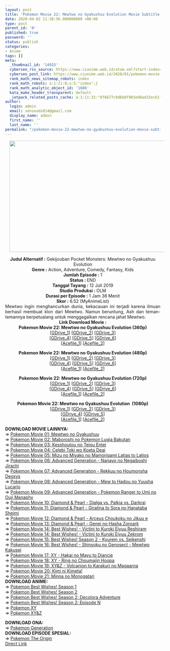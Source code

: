 ```yaml
---
layout: post
title: 'Pokemon Movie 22: Mewtwo no Gyakushuu Evolution Movie Subtitle Indonesia'
date: 2020-04-02 11:38:56.000000000 +00:00
type: post
parent_id: '0'
published: true
password: ''
status: publish
categories:
- Anime
tags: []
meta:
  _thumbnail_id: '14915'
  cyberseo_rss_source: https://www.ciunime.web.id/atom.xml?start-index=751&max-results=150
  cyberseo_post_link: https://www.ciunime.web.id/2020/01/pokemon-movie-22-mewtwo-no-gyakushuu.html
  rank_math_news_sitemap_robots: index
  rank_math_robots: a:1:{i:0;s:5:"index";}
  rank_math_analytic_object_id: '1686'
  kata_make_header_transparent: default
  _jetpack_related_posts_cache: a:1:{s:32:"8f6677c9d6b0f903e98ad32ec61f8deb";a:2:{s:7:"expires";i:1644759835;s:7:"payload";a:0:{}}}
author:
  login: admin
  email: senseads014@gmail.com
  display_name: admin
  first_name: ''
  last_name: ''
permalink: "/pokemon-movie-22-mewtwo-no-gyakushuu-evolution-movie-subtitle-indonesia/"
---
```

<div class="separator" style="clear: both; text-align: center;"><a href="https://1.bp.blogspot.com/-H1hD3wtI6ic/XhCiaZ_fi-I/AAAAAAAAdw4/JfdTyDlSmCg5mvuk2bv9s_f7SrU7Nfd2ACLcBGAsYHQ/s1600/Pokemon%2BMovie%2B22%2B-%2BMewtwo%2Bno%2BGyakushuu%2BEvolution.jpg" imageanchor="1" style="margin-left: 1em; margin-right: 1em;"><img border="0" data-original-height="720" data-original-width="1280" height="360" src="{{ site.baseurl }}/assets/2020/04/Pokemon%2BMovie%2B22%2B-%2BMewtwo%2Bno%2BGyakushuu%2BEvolution.jpg" width="640" /></a></div>
<p>
<div style="text-align: center;"><b>Judul Alternatif :</b>&nbsp;Gekijouban Pocket Monsters: Mewtwo no Gyakushuu Evolution</div>
<div style="text-align: center;"><b>Genre :</b>&nbsp;<b></b>Action, Adventure, Comedy, Fantasy, Kids</div>
<div style="text-align: center;"><b>Jumlah Episode :</b>&nbsp;1<br /><b>Status :&nbsp;</b>END<br /><b>Tanggal Tayang :</b>&nbsp;12 Juli 2019<br /><b>Studio Produksi :</b>&nbsp;<b></b>OLM<br /><b>Durasi per Episode :</b>&nbsp;1 Jam 36 Menit</div>
<div style="text-align: center;"><b>Skor :</b>&nbsp;6.52 (MyAnimeList)</div>
<div style="text-align: center;"></div>
<div style="text-align: justify;">Mewtwo ingin menghancurkan dunia, kekacauan ini terjadi karena ilmuan berhasil membuat klon dari Mewtwo. Namun beruntung, Ash dan teman-temannya berpetualang untuk menggagalkan rencana jahat Mewtwo.</div>
<div style="text-align: justify;"></div>
<div style="text-align: justify;"></div>
<div style="text-align: center;"><b>Link Download Movie :</b></div>
<div style="text-align: center;">
<div style="text-align: center;"><b>Pokemon Movie 22: Mewtwo no Gyakushuu Evolution&nbsp;(360p)</b></div>
</div>
<div style="text-align: center;">[<a href="https://drive.google.com/uc?id=1juSvLad9mYcsUjqR2Wej66C6jiRNf72I" target="_blank" rel="noopener">GDrive_1</a>] [<a href="https://drive.google.com/uc?id=1ZlF29ARWs6dqyspl53KU90glZr2kPt6M" target="_blank" rel="noopener">GDrive_2</a>] [<a href="https://drive.google.com/uc?id=1b0zkzPVeOirHVIcQF5oB4iu4Feeukvh3" target="_blank" rel="noopener">GDrive_3</a>]<br />[<a href="https://drive.google.com/uc?id=1JnaQeNtyOi8wYvPjYNEZv2rEFVENmpfP" target="_blank" rel="noopener">GDrive_4</a>] [<a href="https://drive.google.com/uc?id=1-4mYbAEJ8bJG0g77VS44A8EeTgA6BGv6" target="_blank" rel="noopener">GDrive_5</a>] [<a href="https://drive.google.com/uc?export=download&amp;id=1QS1HHf2CYZBFH9Sb_eMAsSMpQIpE4yYU" target="_blank" rel="noopener">GDrive_6</a>]</div>
<div style="text-align: center;">[<a href="https://acefile.co/f/16963274/wibudesu-com-pkm-mv-22-meto-n-gya-ev-bd-360p-zip" target="_blank" rel="noopener">Acefile_1</a>] [<a href="https://acefile.co/f/16865111/kusonime-pkm-22-bd-360p-rar" target="_blank" rel="noopener">Acefile_2</a>]</p>
</div>
<div style="text-align: center;"><b>Pokemon Movie 22: Mewtwo no Gyakushuu Evolution&nbsp;(480p)</b><br />[<a href="https://drive.google.com/uc?export=download&amp;id=1G0M_x7hnpfZxcnv0s0YjdRWcfoiH5cAj" target="_blank" rel="noopener">GDrive_1</a>] [<a href="https://drive.google.com/uc?id=1mY0o3ABJREmfGhU8gx_Blq54vcmTQhl4" target="_blank" rel="noopener">GDrive_2</a>] [<a href="https://drive.google.com/uc?id=1N3eC7p5d2Y6ft7qPESD1lJExV1fvVH6Y" target="_blank" rel="noopener">GDrive_3</a>]<br />[<a href="https://drive.google.com/uc?id=1lL3g35kjClWMguYjwWK6u9vgXISOg4Rj" target="_blank" rel="noopener">GDrive_4</a>] [<a href="https://drive.google.com/uc?id=1hpScrLzJQYjZSJPU-mLBDbdme3VF0D1m" target="_blank" rel="noopener">GDrive_5</a>] [<a href="https://drive.google.com/uc?export=download&amp;id=1drpO1eobDdCKou9dmNttwFAWKn6uCXBe" target="_blank" rel="noopener">GDrive_6</a>]</div>
<div style="text-align: center;">[<a href="https://acefile.co/f/16963278/wibudesu-com-pkm-mv-22-meto-n-gya-ev-bd-480p-zip" target="_blank" rel="noopener">Acefile_1</a>] [<a href="https://acefile.co/f/16863898/kusonime-pkm-22-bd-480p-rar" target="_blank" rel="noopener">Acefile_2</a>]</p>
<p><b>Pokemon Movie 22: Mewtwo no Gyakushuu Evolution&nbsp;(720p)</b><br />[<a href="https://drive.google.com/uc?id=19pvwpgaWwiflY9uFvr2JFnFOIi94YN5C" target="_blank" rel="noopener">GDrive_1</a>] [<a href="https://drive.google.com/uc?id=1BrPi_3pj0vVtbq2wu8SBhpSO71AoVNDK" target="_blank" rel="noopener">GDrive_2</a>] [<a href="https://drive.google.com/uc?id=1sk00o-Oyx8aXPd5UaiWgxZ6gTNcF8Dqe" target="_blank" rel="noopener">GDrive_3</a>]<br />[<a href="https://drive.google.com/uc?id=1AYaKw_cgbk-Uxgh1H3eiIJp3TPYnocWg" target="_blank" rel="noopener">GDrive_4</a>] [<a href="https://drive.google.com/uc?id=1eFFr6GpoCxG6W57-moApC_fVbxQypizY" target="_blank" rel="noopener">GDrive_5</a>] [<a href="https://drive.google.com/uc?export=download&amp;id=1O5tVpUcOyrjPxH_KhlMSJxtCxiBtGRHk" target="_blank" rel="noopener">GDrive_6</a>]<br />[<a href="https://acefile.co/f/16963271/wibudesu-com-pkm-mv-22-meto-n-gya-ev-bd-720p-zip" target="_blank" rel="noopener">Acefile_1</a>] [<a href="https://acefile.co/f/16863900/kusonime-pkm-22-bd-720p-rar" target="_blank" rel="noopener">Acefile_2</a>]</p>
<p><b>Pokemon Movie 22: Mewtwo no Gyakushuu Evolution&nbsp;&nbsp;(1080p)</b><br />[<a href="https://drive.google.com/uc?id=1SDZbDOPMQz-WsgnrWuUj07mdEZso7OQC" target="_blank" rel="noopener">GDrive_1</a>] [<a href="https://drive.google.com/uc?id=1HfNMal6nXbR_pJrak3hSSJjfZM47WQke" target="_blank" rel="noopener">GDrive_2</a>] [<a href="https://drive.google.com/uc?id=1ns7wnB3vXnPKeSdc4VkNTx3XgELftuxN" target="_blank" rel="noopener">GDrive_3</a>]<br />[<a href="https://drive.google.com/uc?id=1tl6e0FK_53lCDw4sl2vHdVnC5zL5zp4z" target="_blank" rel="noopener">GDrive_4</a>] [<a href="https://drive.google.com/uc?id=1lJvCvYoIRo55MIn5oP-gDwYDAeCPtVR8" target="_blank" rel="noopener">GDrive_5</a>]<br />[<a href="https://acefile.co/f/16963281/wibudesu-com-pkm-mv-22-meto-n-gya-ev-bd-1080p-zip" target="_blank" rel="noopener">Acefile_1</a>] [<a href="https://acefile.co/f/16865113/kusonime-pkm-22-bd-1080p-rar" target="_blank" rel="noopener">Acefile_2</a>]
<div style="text-align: left;"></div>
<div style="text-align: left;"></div>
<div style="text-align: left;"><b>DOWNLOAD MOVIE LAINNYA:</b></div>
<div style="text-align: left;"></div>
<div style="text-align: left;">=&gt;&nbsp;<a href="https://www.ciunime.web.id/2019/01/pokemon-movie-01-mewtwo-no-gyakushuu.html" target="_blank" rel="noopener">Pokemon Movie 01: Mewtwo no Gyakushuu</a></div>
<div style="text-align: left;">=&gt;&nbsp;<a href="https://www.ciunime.web.id/2019/01/pokemon-movie-02-maboroshi-no-pokemon.html" target="_blank" rel="noopener">Pokemon Movie 02: Maboroshi no Pokemon Lugia Bakutan</a></div>
<div style="text-align: left;">=&gt;&nbsp;<a href="https://www.ciunime.web.id/2019/01/pokemon-movie-03-kesshoutou-no-teiou.html" target="_blank" rel="noopener">Pokemon Movie 03: Kesshoutou no Teiou Entei</a></div>
<div style="text-align: left;">=&gt;&nbsp;<a href="https://www.ciunime.web.id/2019/01/pokemon-movie-04-celebi-toki-wo-koeta.html" target="_blank" rel="noopener">Pokemon Movie 04: Celebi Toki wo Koeta Deai</a></div>
<div style="text-align: left;">=&gt;&nbsp;<a href="https://www.ciunime.web.id/2019/01/pokemon-movie-05-mizu-no-miyako-no.html" target="_blank" rel="noopener">Pokemon Movie 05: Mizu no Miyako no Mamorigami Latias to Latios</a></div>
<div style="text-align: left;">=&gt;&nbsp;<a href="https://www.ciunime.web.id/2019/01/pokemon-movie-06-advanced-generation.html" target="_blank" rel="noopener">Pokemon Movie 06: Advanced Generation - Nanayo no Negaiboshi Jirachi</a></div>
<div style="text-align: left;">=&gt;&nbsp;<a href="https://www.ciunime.web.id/2019/01/pokemon-movie-07-advanced-generation.html" target="_blank" rel="noopener">Pokemon Movie 07: Advanced Generation - Rekkuu no Houmonsha Deoxys</a></div>
<div style="text-align: left;">=&gt;&nbsp;<a href="https://www.ciunime.web.id/2019/01/pokemon-movie-08-advanced-generation.html" target="_blank" rel="noopener">Pokemon Movie 08: Advanced Generation - Mew to Hadou no Yuusha Lucario</a></div>
<div style="text-align: left;">=&gt;&nbsp;<a href="https://www.ciunime.web.id/2019/01/pokemon-movie-09-advanced-generation.html" target="_blank" rel="noopener">Pokemon Movie 09: Advanced Generation - Pokemon Ranger to Umi no Ouji Manaphy</a></div>
<div style="text-align: left;">=&gt;&nbsp;<a href="https://www.ciunime.web.id/2019/01/pokemon-movie-10-diamond-pearl-dialga.html" target="_blank" rel="noopener">Pokemon Movie 10: Diamond &amp; Pearl - Dialga vs. Palkia vs. Darkrai</a></div>
<div style="text-align: left;">=&gt;&nbsp;<a href="https://www.ciunime.web.id/2019/01/pokemon-movie-11-diamond-pearl-giratina.html" target="_blank" rel="noopener">Pokemon Movie 11: Diamond &amp; Pearl - Giratina to Sora no Hanataba Sheimi</a></div>
<div style="text-align: left;">=&gt;&nbsp;<a href="https://www.ciunime.web.id/2019/01/pokemon-movie-12-diamond-pearl-arceus.html" target="_blank" rel="noopener">Pokemon Movie 12: Diamond &amp; Pearl - Arceus Choukoku no Jikuu e</a></div>
<div style="text-align: left;">=&gt;&nbsp;<a href="https://www.ciunime.web.id/2019/01/pokemon-movie-13-diamond-pearl-genei-no.html" target="_blank" rel="noopener">Pokemon Movie 13: Diamond &amp; Pearl - Genei no Hasha Zoroark</a></div>
<div style="text-align: left;">=&gt;&nbsp;<a href="https://www.ciunime.web.id/2019/01/pokemon-movie-14-best-wishes-victini-to.html" target="_blank" rel="noopener">Pokemon Movie 14: Best Wishes! - Victini to Kuroki Eiyuu Reshiram</a></div>
<div style="text-align: left;">=&gt;&nbsp;<a href="https://www.ciunime.web.id/2019/01/pokemon-movie-14-best-wishes-victini-to_28.html" target="_blank" rel="noopener">Pokemon Movie 14: Best Wishes! - Victini to Kuroki Eiyuu Zekrom</a></div>
<div style="text-align: left;">=&gt;&nbsp;<a href="https://www.ciunime.web.id/2019/01/pokemon-movie-15-best-wishes-season-2.html" target="_blank" rel="noopener">Pokemon Movie 15: Best Wishes! Season 2 - Kyurem vs. Seikenshi</a></div>
<div style="text-align: left;">=&gt;&nbsp;<a href="https://www.ciunime.web.id/2019/01/pokemon-movie-16-best-wishes-shinsoku.html" target="_blank" rel="noopener">Pokemon Movie 16: Best Wishes! - Shinsoku no Genosect - Mewtwo Kakusei</a></div>
<div style="text-align: left;">=&gt;&nbsp;<a href="https://www.ciunime.web.id/2019/01/pokemon-movie-17-xy-hakai-no-mayu-to.html" target="_blank" rel="noopener">Pokemon Movie 17: XY - Hakai no Mayu to Diancie</a></div>
<div style="text-align: left;">=&gt;&nbsp;<a href="https://www.ciunime.web.id/2019/01/pokemon-movie-18-xy-ring-no-choumajin.html" target="_blank" rel="noopener">Pokemon Movie 18: XY - Ring no Choumajin Hoopa</a></div>
<div style="text-align: left;">=&gt;&nbsp;<a href="https://www.ciunime.web.id/2019/01/pokemon-movie-19-xy-volcanion-to.html" target="_blank" rel="noopener">Pokemon Movie 19: XY&amp;Z - Volcanion to Karakuri no Magaarna</a></div>
<div style="text-align: left;">=&gt;&nbsp;<a href="https://www.ciunime.web.id/2019/01/pokemon-movie-20-kimi-ni-kimeta-movie.html" target="_blank" rel="noopener">Pokemon Movie 20: Kimi ni Kimeta!</a></div>
<div style="text-align: left;">=&gt;&nbsp;<a href="https://www.ciunime.web.id/2019/07/pokemon-movie-21-minna-no-monogatari.html" target="_blank" rel="noopener">Pokemon Movie 21: Minna no Monogatari</a></div>
<div style="text-align: left;">
<div style="text-align: left;"><b>DOWNLOAD ANIME:</b></div>
<div style="text-align: left;">=&gt;&nbsp;<a href="https://www.ciunime.web.id/2019/07/pokemon-best-wishes-season-1-episode-01.html" target="_blank" rel="noopener">Pokemon Best Wishes! Season 1</a></div>
<div style="text-align: left;">=&gt;&nbsp;<a href="https://www.ciunime.web.id/2019/07/pokemon-best-wishes-season-2-episode-01.html" target="_blank" rel="noopener">Pokemon Best Wishes! Season 2</a></div>
<div style="text-align: left;">=&gt;&nbsp;<a href="https://www.ciunime.web.id/2019/07/pokemon-best-wishes-season-2-decolora.html" target="_blank" rel="noopener">Pokemon Best Wishes! Season 2: Decolora Adventure</a><br />=&gt;&nbsp;<a href="https://www.ciunime.web.id/2019/07/pokemon-best-wishes-season-2-episode-n.html" target="_blank" rel="noopener">Pokemon Best Wishes! Season 2: Episode N</a><br />=&gt;&nbsp;<a href="https://www.ciunime.web.id/2019/07/pokemon-xy-episode-01-93-end-batch.html" target="_blank" rel="noopener">Pokemon XY</a><br />=&gt;&nbsp;<a href="https://www.ciunime.web.id/2019/07/pokemon-xy-episode-01-47-end-batch.html" target="_blank" rel="noopener">Pokemon XY&amp;Z</a></p>
<div style="text-align: left;"><b>DOWNLOAD&nbsp;</b><b>ONA</b><b>:</b></div>
<div style="text-align: left;">=&gt;&nbsp;<a href="https://www.ciunime.web.id/2019/07/pokemon-generation-episode-01-18-end.html" target="_blank" rel="noopener">Pokemon Generation</a></div>
<div style="text-align: left;">
<div style="text-align: left;"><b>DOWNLOAD EPISODE SPESIAL:</b></div>
<div style="text-align: left;">=&gt;&nbsp;<a href="https://www.ciunime.web.id/2019/07/pokemon-origin-episode-01-04-end-batch.html" target="_blank" rel="noopener">Pokemon The Origin</a></div>
<div style="text-align: left;"></div>
</div>
</div>
</div>
</div>
<link rel="stylesheet" href="https://cdnjs.cloudflare.com/ajax/libs/font-awesome/4.7.0/css/font-awesome.min.css" />
<div class="divbtn"> <a href="https://handymansurrender.com/fihup8buzv?key=94550f7ce39444073321dde3b8782f97" class="btn"><i class="fa fa-download"></i> Direct Link</a> </div>
